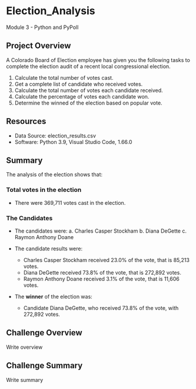 # Election_Analysis
Module 3 - Python and PyPoll

## Project Overview
A Colorado Board of Election employee has given you the following tasks to complete the election audit of a recent local congressional election.

1. Calculate the total number of votes cast.
2. Get a complete list of candidate who received votes.
3. Calculate the total number of votes each candidate received.
4. Calculate the percentage of votes each candidate won.
5. Determine the winned of the election based on popular vote.

## Resources
- Data Source: election_results.csv
- Software: Python 3.9, Visual Studio Code, 1.66.0

## Summary
The analysis of the election shows that:

### Total votes in the election
- There were 369,711 votes cast in the election.

### The Candidates
- The candidates were:
    a. Charles Casper Stockham
    b. Diana DeGette
    c. Raymon Anthony Doane

- The candidate results were:
    - Charles Casper Stockham received 23.0% of the vote, that is 85,213 votes.
    - Diana DeGette received 73.8% of the vote, that is 272,892 votes.
    - Raymon Anthony Doane received 3.1%  of the vote, that is 11,606 votes.

- The **winner** of the election was:
    - Candidate Diana DeGette, who received 73.8% of the vote, with 272,892 votes.

## Challenge Overview
Write overview

## Challenge Summary
Write summary